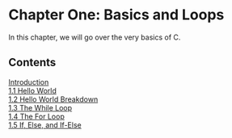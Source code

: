 # Chapter One: Basics and Loops
In this chapter, we will go over the very basics of C.

Contents
--------

[Introduction](https://infection-tag.github.io/learn-c/Chapter%20One%20Basics%20and%20Loops/1.1%20Hello%20World.html)  
[1.1 Hello World](https://infection-tag.github.io/learn-c/Chapter%20One%20Basics%20and%20Loops/1.1%20Hello%20World.html)  
[1.2 Hello World Breakdown](https://infection-tag.github.io/learn-c/Chapter%20One%20Basics%20and%20Loops/1.2%20Hello%20World%20Breakdown.html)  
[1.3 The While Loop](https://infection-tag.github.io/learn-c/Chapter%20One%20Basics%20and%20Loops/1.3%20The%20While%20Loop.html)  
[1.4 The For Loop](https://infection-tag.github.io/learn-c/Chapter%20One%20Basics%20and%20Loops/1.4%20The%20For%20Loop.html)  
[1.5 If, Else, and If-Else](https://infection-tag.github.io/learn-c/Chapter%20One%20Basics%20and%20Loops/1.5%20If%2C%20Else%2C%20and%20Else-If.html)
